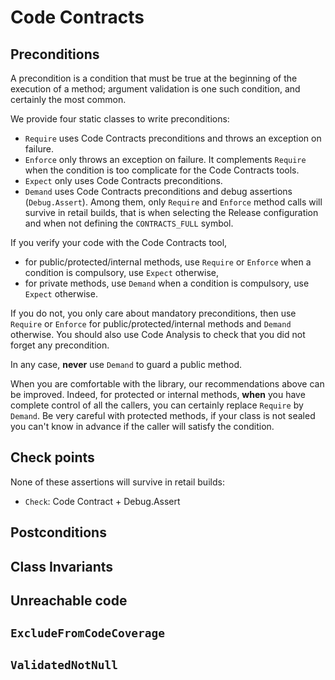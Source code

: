 Code Contracts
==============

Preconditions
-------------

A precondition is a condition that must be true at the beginning of the execution
of a method; argument validation is one such condition, and certainly the most
common.

We provide four static classes to write preconditions:
- `Require` uses Code Contracts preconditions and throws an exception on failure.
- `Enforce` only throws an exception on failure. It complements `Require` when
  the condition is too complicate for the Code Contracts tools.
- `Expect` only uses Code Contracts preconditions.
- `Demand` uses Code Contracts preconditions and debug assertions (`Debug.Assert`).
Among them, only `Require` and `Enforce` method calls will survive in retail
builds, that is when selecting the Release configuration and when not defining
the `CONTRACTS_FULL` symbol.

If you verify your code with the Code Contracts tool,
- for public/protected/internal methods, use `Require` or `Enforce` when
  a condition is compulsory, use `Expect` otherwise,
- for private methods, use `Demand` when a condition is compulsory, use `Expect`
  otherwise.

If you do not, you only care about mandatory preconditions, then use `Require`
or `Enforce` for public/protected/internal methods and `Demand` otherwise.
You should also use Code Analysis to check that you did not forget any precondition.

In any case, **never** use `Demand` to guard a public method.

When you are comfortable with the library, our recommendations above can be
improved. Indeed, for protected or internal methods, **when** you have
complete control of all the callers, you can certainly replace `Require` by
`Demand`. Be very careful with protected methods, if your class is not sealed
you can't know in advance if the caller will satisfy the condition.

Check points
------------

None of these assertions will survive in retail builds:
- `Check`: Code Contract + Debug.Assert

Postconditions
--------------

Class Invariants
----------------

Unreachable code
----------------

`ExcludeFromCodeCoverage`
-------------------------

`ValidatedNotNull`
------------------

